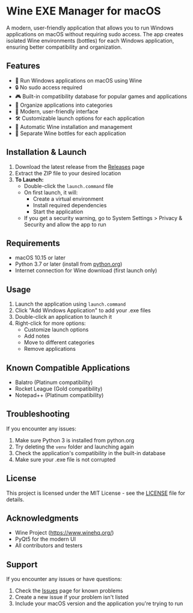 # Wine EXE Manager for macOS

A modern, user-friendly application that allows you to run Windows applications on macOS without requiring sudo access. The app creates isolated Wine environments (bottles) for each Windows application, ensuring better compatibility and organization.

## Features

- 🍷 Run Windows applications on macOS using Wine
- 🔒 No sudo access required
- 🎮 Built-in compatibility database for popular games and applications
- 📁 Organize applications into categories
- 🎨 Modern, user-friendly interface
- 🛠 Customizable launch options for each application
- 🔄 Automatic Wine installation and management
- 🎯 Separate Wine bottles for each application

## Installation & Launch

1. Download the latest release from the [Releases](https://github.com/AnnoyingAlarm21/EXEmanager/releases) page
2. Extract the ZIP file to your desired location
3. **To Launch:**
   - Double-click the `launch.command` file
   - On first launch, it will:
     - Create a virtual environment
     - Install required dependencies
     - Start the application
   - If you get a security warning, go to System Settings > Privacy & Security and allow the app to run

## Requirements

- macOS 10.15 or later
- Python 3.7 or later (install from [python.org](https://www.python.org/downloads/))
- Internet connection for Wine download (first launch only)

## Usage

1. Launch the application using `launch.command`
2. Click "Add Windows Application" to add your .exe files
3. Double-click an application to launch it
4. Right-click for more options:
   - Customize launch options
   - Add notes
   - Move to different categories
   - Remove applications

## Known Compatible Applications

- Balatro (Platinum compatibility)
- Rocket League (Gold compatibility)
- Notepad++ (Platinum compatibility)

## Troubleshooting

If you encounter any issues:

1. Make sure Python 3 is installed from python.org
2. Try deleting the `venv` folder and launching again
3. Check the application's compatibility in the built-in database
4. Make sure your .exe file is not corrupted

## License

This project is licensed under the MIT License - see the [LICENSE](LICENSE) file for details.

## Acknowledgments

- Wine Project (https://www.winehq.org/)
- PyQt5 for the modern UI
- All contributors and testers

## Support

If you encounter any issues or have questions:

1. Check the [Issues](../../issues) page for known problems
2. Create a new issue if your problem isn't listed
3. Include your macOS version and the application you're trying to run 